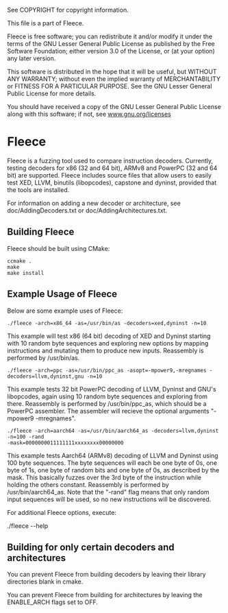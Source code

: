 See COPYRIGHT for copyright information.

This file is a part of Fleece.

Fleece is free software; you can redistribute it and/or modify it under the
terms of the GNU Lesser General Public License as published by the Free
Software Foundation; either version 3.0 of the License, or (at your option)
any later version.

This software is distributed in the hope that it will be useful, but WITHOUT 
ANY WARRANTY; without even the implied warranty of MERCHANTABILITY or FITNESS
FOR A PARTICULAR PURPOSE.  See the GNU Lesser General Public License for more
details.

You should have received a copy of the GNU Lesser General Public License
along with this software; if not, see www.gnu.org/licenses

# Fleece

Fleece is a fuzzing tool used to compare instruction decoders. Currently, testing decoders for
x86 (32 and 64 bit), ARMv8 and PowerPC (32 and 64 bit) are supported. Fleece includes source files
that allow users to easily test XED, LLVM, binutils (libopcodes), capstone and dyninst, provided
that the tools are installed.

For information on adding a new decoder or architecture, see doc/AddingDecoders.txt or
doc/AddingArchitectures.txt.

## Building Fleece

Fleece should be built using CMake:

```
ccmake .
make
make install
```


## Example Usage of Fleece

Below are some example uses of Fleece:

```
./fleece -arch=x86_64 -as=/usr/bin/as -decoders=xed,dyninst -n=10
```
This example will test x86 (64 bit) decoding of XED and Dyninst starting with 10 random byte
sequences and exploring new options by mapping instructions and mutating them to produce new
inputs. Reassembly is performed by /usr/bin/as.

```
./fleece -arch=ppc -as=/usr/bin/ppc_as -asopt=-mpower9,-mregnames -decoders=llvm,dyninst,gnu -n=10
```

This example tests 32 bit PowerPC decoding of LLVM, Dyninst and GNU's libopcodes, again using 10
random byte sequences and exploring from there. Reassembly is performed by /usr/bin/ppc\_as, which
should be a PowerPC assembler. The assembler will recieve the optional arguments "-mpower9
-mregnames".

```
./fleece -arch=aarch64 -as=/usr/bin/aarch64_as -decoders=llvm,dyninst -n=100 -rand
-mask=0000000011111111xxxxxxxx00000000
```

This example tests Aarch64 (ARMv8) decoding of LLVM and Dyninst using 100 byte sequences. The byte
sequences will each be one byte of 0s, one byte of 1s, one byte of random bits and one byte of 0s, as
described by the mask. This basically fuzzes over the 3rd byte of the instruction while holding the
others constant. Reassembly is performed by /usr/bin/aarch64\_as. Note that the "-rand" flag means
that only random input sequences will be used, so no new instructions will be discovered.

For additional Fleece options, execute:

./fleece --help


## Building for only certain decoders and architectures

You can prevent Fleece from building decoders by leaving their library directories blank in
cmake.

You can prevent Fleece from building for architectures by leaving the ENABLE\_ARCH flags set
to OFF.
